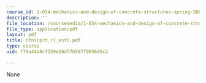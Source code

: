 ```yaml
---
course_id: 1-054-mechanics-and-design-of-concrete-structures-spring-2004
description: ''
file_location: /coursemedia/1-054-mechanics-and-design-of-concrete-structures-spring-2004/f79a44b0cf259e10df7b567f903626c2_nfnlrprt_rl_estl.pdf
file_type: application/pdf
layout: pdf
title: nfnlrprt_rl_estl.pdf
type: course
uid: f79a44b0cf259e10df7b567f903626c2

---
```

None